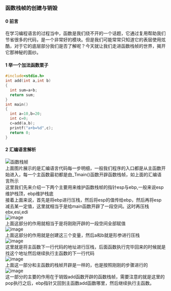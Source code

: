 ### 函数栈帧的创建与销毁  
#### 0 前言  
在学习编程语言的过程当中，函数是我们绕不开的一个话题，它通过复用帮助我们节省很多的代码，是一个非常好的模块。但是我们可能常常只知道它的表层使用炫酷，对于它的底层部分我们是否了解呢？今天就让我们走进函数栈帧的世界，揭开它那神秘的面纱。
#### 1 举一个加法函数栗子
```c++
#include<stdio.h>
int add(int a,int b)
{ 
  int sum=a+b;
  return sum;
}
int main()
{
  int a=10,b=20;
  int c=0;
  c=add(a,b);
  printf("a+b=%d",c);
  return 0;
}
```
#### 2 汇编语言解析
![函数栈帧](https://github.com/Lp700750/Blogs/assets/104414865/07f2c188-4ef9-446c-8ab1-091230643120)  
上面图片展示的是汇编语言代码每一步明细，一般我们程序的入口都是从主函数开始进入，每一个主函数最初都是由_Tmain()函数开辟函数栈帧，如上面的汇编语言所示    
这里我们先来介绍一下两个主要用来维护函数栈帧的指针esp与ebp,一般来说esp维护栈顶，ebp维护栈底   
接着上面来说，首先是将ebp进行压栈，然后将esp的值传给ebp，然后再将esp减去某一定值，这里就相当于是给main函数开辟了一段空间。这时再压栈ebx,esi,edi   
![image](https://github.com/Lp700750/Blogs/assets/104414865/cfcb2dfa-8bb4-4d2e-85da-adc33fcef402)   
上面这部分的作用就相当于是将刚刚开辟的一段空间全部赋值    
![image](https://github.com/Lp700750/Blogs/assets/104414865/ffcee262-62de-4bf1-8332-f5c1e02a096d)   
上面这部分的作用就是创建这三个变量，然后a和b就是形参进行压栈   
![image](https://github.com/Lp700750/Blogs/assets/104414865/5862c133-dfaf-4950-8d06-18a69bf0e3cc)   
这里就是将主函数下一行代码的地址进行压栈，后面函数执行完毕回来的时候就是找这个地址然后继续执行主函数的下一行代码    
![image](https://github.com/Lp700750/Blogs/assets/104414865/f78c3854-5695-4710-a892-9ee03774927d)   
上面这一部分和主函数的栈帧开辟是一样的，也是按照刚刚的步骤进行的  
![image](https://github.com/Lp700750/Blogs/assets/104414865/046d7bd2-7b9e-4298-94a7-4e7f07efecc9)   
这一部分的主要的作用在于销毁add函数开辟的函数栈帧，需要注意的就是这里的pop执行之后，ebp指针又回到主函数add函数哪里，然后继续执行主函数。





